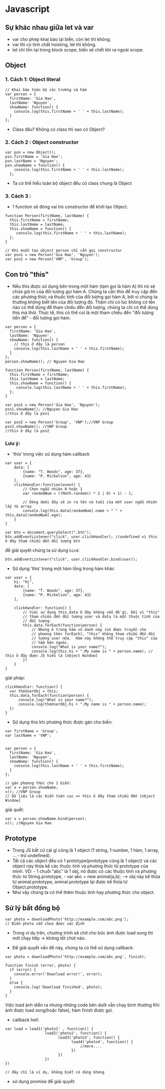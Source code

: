 # Javascript

## Sự khác nhau giữa let và var

- var cho phép khai báo lại biến, còn let thì không.
-	var thì có tính chất hoisting, let thì không.
-	let chỉ tồn tại trong block scope, biến sẽ chết khi ra ngoài scope.

## Object
### 1. Cách 1: Object literal

```
// Khai báo toàn bộ các trường và hàm
var person = {
  firstName: 'Gia Hao',
  lastName: 'Nguyen',
  showName: function() {
    console.log(this.firstName + ' ' + this.lastName);
  }
};

```

- Class đâu? Không có class thì sao có Object?

### 2. Cách 2 : Object constructor

```
var psn = new Object();
psn.firstName = 'Gia Hao';
psn.lastName = 'Nguyen';
psn.showName = function() {
    console.log(this.firstName + ' ' + this.lastName);
  };
```

- Ta có thể hiểu toàn bộ object đều có class chung là Object

### 3. Cách 3 :
- 1 function sẽ đóng vai trò constructor để khởi tạo Object.
```
function Person(firstName, lastName) {
  this.firstName = firstName;
  this.lastName = lastName;
  this.showName = function() {
     console.log(this.firstName + ' ' + this.lastName);
  };
}

// Khi muốn tạo object person chỉ cần gọi constructor
var psn1 = new Person('Gia Hao', 'Nguyen');
var psn2 = new Person('VNP', 'Group');
```

## Con trỏ "this"
- Nếu this được sử dụng bên trong một hàm (tạm gọi là hàm A) thì nó sẽ chứa giá trị của đối tượng gọi hàm A. Chúng ta cần this để truy cập đến các phương thức và thuộc tính của đối tượng gọi hàm A, bởi vì chúng ta thường không biết tên của đối tượng đó. Thậm chí có lúc không có tên nào có thể dùng để tham chiếu đến đối tượng, chúng ta chỉ có thể dùng this mà thôi. Thực tế, this có thể coi là một tham chiếu đến "đối tượng tiền đề" - đối tượng gọi hàm.

```
var person = {
  firstName: 'Gia Hao',
  lastName: 'Nguyen',
  showName: function() {
    // this ở đây là person
    console.log(this.lastName + ' ' + this.firstName);
  }
};
person.showName(); // Nguyen Gia Hao
```

```
function Person(firstName, lastName) {
  this.firstName = firstName;
  this.lastName = lastName;
  this.showName = function() {
     console.log(this.lastName + ' ' + this.firstName);
  };
}

var psn1 = new Person('Gia Hao', 'Nguyen');
psn1.showName(); //Nguyen Gia Hao
//this ở đây là psn1

var psn2 = new Person('Group', 'VNP');//VNP Group
psn2.showName(); //VNP Group
//this ở đây là psn2
```

### Lưu ý: 
- ‘this’ trong việc sử dụng hàm callback

```
var user = {
    data: [
        {name: "T. Woods", age: 37},
        {name: "P. Mickelson", age: 43}
    ],
    clickHandler:function(event) {
        // Chọn ngẫu nhiên 0 hoặc 1
        var randomNum = ((Math.random() * 2 | 0) + 1) - 1;

        // Dòng dưới đây sẽ in ra tên và tuối của một user ngẫu nhiên lấy từ array
        console.log(this.data[randomNum].name + " " + this.data[randomNum].age);
    }
}

var btn = document.querySelect(".btn");
btn.addEventListener("click", user.clickHandler); //undefined vì this ở đây tham chiếu đến đối tượng btn
```

để giải quyêt chúng ta sử dụng `bind`:
```
btn.addEventListener("click", user.clickHandler.bind(user));
```

- Sử dụng 'this' trong một hàm lồng trong hàm khác
```
var user = {
    hi: "Hi",
    data: [
        {name: "T. Woods", age: 37},
        {name: "P. Mickelson", age: 43}
    ],

    clickHandler: function() {
        // Việc sử dụng this.data ở đây không vấn đề gì, bởi vì "this"
        // tham chiếu đến đối tượng user và data là một thuộc tính của
        // đối tượng.
        this.data.forEach(function(person) {
            // Nhưng ở trong hàm vô danh này (nó được truyền cho
            // phương thức forEach), "this" không tham chiếu đến đối
            // tượng user nữa.  Hàm này không thể truy cập "this" của
            // hàm bên ngoài.
            console.log("What is your name?");
            console.log(this.hi + ".My name is " + person.name); // this ở đây được JS hiểu là [object Window]
        })
    }
}
```
giải pháp: 
```
clickHandler: function() {
  var theUserObj = this;
  this.data.forEach(function(person) {
      console.log("What is your name?");
      console.log(theUserObj.hi + ".My name is " + person.name);
  })
}
```

- Sử dụng this khi phương thức được gán cho biến:

```
var firstName = 'Group';
var lastName = 'VNP';


var person = {
  firstName: 'Gia Hao',
  lastName: 'Nguyen',
  showName: function() {
    console.log(this.lastName + ' ' + this.firstName);
  }
};

// gán phương thức cho 1 biến:
var x = person.showName;
x(); //VNP Group
// Dữ liệu là các biến toàn cục => this ở đây tham chiếu đến [object Window]
```
giải quết:
```
var x = person.showName.bind(person);
x(); //Nguyen Gia Hao
```
## Prototype
- Trong JS bất cứ cái gì cũng là 1 object (1 string, 1 number, 1 hàm, 1 array, ... - trừ undefined).
- Tất cả các object đều có 1 prototype(prototype cũng là 1 object) và các object này thừa kế các thuộc tính và phương thức từ prototype của mình.
VD: - 1 chuỗi “abc” là 1 obj, nó được có các thuộc tính và phương thức từ String.prototype,
		- var abc = new animal(a,b); --> obj này kế thừa từ animal.prototype, animal.prototype lại được kế thừa từ Object.prototype.
- Như vậy chúng ta có thể thêm thuộc tính hay phương thức cho object.


## Sử lý bất đồng bộ

```
var photo = downloadPhoto('http://example.com/abc.png');
// Biến photo vẫn chưa được xác định
```
- Trong ví dụ trên, chương trình sẽ chờ cho bức ảnh được load song thì mới chạy tiếp -> không tốt chút nào.

- Để giải quyết vấn đề này, chúng ta có thể sử dụng callback: 

```
var photo = downloadPhoto('http://example.com/abc.png', finish);

function finish (error, photo) {
  if (error) {
    console.error('Download error!', error);
  }
  else {
    console.log('Download finished', photo);
  }
}
```
Việc load ảnh diễn ra nhưng những code bên dưới vẫn chạy bình thường
Khi ảnh được load xong(hoặc false), hàm finish được gọi.

- callback hell: 

```
var load = load1('photo1' , function() {
                  load2('photo2', function() {
                        load3('photo3', function() {
                              load4('photo4', function() {
                                  //more....
                              })
                        })
                  })
})

// đây chỉ là ví dụ, không biết có dúng không
```

- sử dụng promise để giải quyết:


